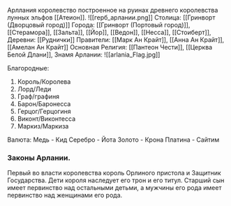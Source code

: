 Арллания королевство построенное на руинах древнего королевства лунных эльфов [[Атеион]].
![[герб_арлании.png]]
Столица:  [[Гринворт (Дворцовый город)]]
Города: [[Гринворт (Портовый город)]], [[Стерамора]], [[Зальта]], [[Йор]], [[Ведон]], [[Несса]], [[Стоиберт]], 
Деревни: [[Руднички]]
Правители: [[Марк Ан Крайт]], [[Анна Ан Крайт]], [[Амелан Ан Крайт]]
Основная Религия: [[Пантеон Чести]], [[Церква Белой Длани]], 
Знамя Арлании:
![[arlania_Flag.jpg]]


Благородные: 
1. Король/Королева
2. Лорд/Леди
3. Граф/графиня
4. Барон/Баронесса
5. Герцог/Герцогиня 
6. Виконт/Виконтесса
7. Маркиз/Маркиза

Валюта:
Медь - Кид
Серебро - Йота
Золото - Крона
Платина - Сайтим 

### Законы Арлании. 
Первый во власти королевства король Орлиного пристола и Защитник Государства. Дети короля наследует его трон и его титул. Старший сын имеет первинство над остальными детьми, а мужчины его рода имеет первинство над женщинами его рода. 
